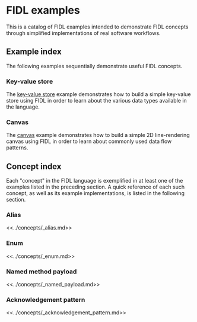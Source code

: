 # FIDL examples

This is a catalog of FIDL examples intended to demonstrate FIDL concepts through
simplified implementations of real software workflows.

## Example index

The following examples sequentially demonstrate useful FIDL concepts.

<!-- DO_NOT_REMOVE_COMMENT:examples (Why? See: /tools/fidl/scripts/canonical_example/README.md) -->

### Key-value store

The [key-value store][example_key_value_store] example demonstrates how to build
a simple key-value store using FIDL in order to learn about the various data
types available in the language.

### Canvas

The [canvas][example_canvas] example demonstrates how to build a simple 2D
line-rendering canvas using FIDL in order to learn about commonly used data flow
patterns.

<!-- /DO_NOT_REMOVE_COMMENT:examples (Why? See: /tools/fidl/scripts/canonical_example/README.md) -->

## Concept index

Each "concept" in the FIDL language is exemplified in at least one of the
examples listed in the preceding section. A quick reference of each such
concept, as well as its example implementations, is listed in the following
section.

<!-- DO_NOT_REMOVE_COMMENT:concepts (Why? See: /tools/fidl/scripts/canonical_example/README.md) -->

### Alias

<<../concepts/_alias.md>>

### Enum

<<../concepts/_enum.md>>

### Named method payload

<<../concepts/_named_payload.md>>

### Acknowledgement pattern

<<../concepts/_acknowledgement_pattern.md>>

<!-- /DO_NOT_REMOVE_COMMENT:concepts (Why? See: /tools/fidl/scripts/canonical_example/README.md) -->

[example_canvas]: canvas/README.md
[example_key_value_store]: key_value_store/README.md
